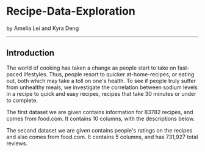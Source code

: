 # Recipe-Data-Exploration

by Amelia Lei and Kyra Deng

---

## Introduction

The world of cooking has taken a change as people start to take on fast-paced lifestyles. Thus, people resort to quicker at-home-recipes, or eating out, both which may take a toll on one's health. To see if people truly suffer from unhealthy meals, we investigate the correlation between sodium levels in a recipe to quick and easy recipes, recipes that take 30 minutes or under to complete. 

The first dataset we are given contains information for 83782 recipes, and comes from food.com. It contains 10 columns, with the descriptions below. 

The second dataset we are given contains people's ratings on the recipes and also comes from food.com. It contains 5 columns, and has 731,927 total reviews. 